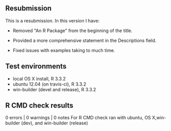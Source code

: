 ## Resubmission
This is a resubmission. In this version I have:

* Removed "An R Package" from the beginning of the title.

* Provided a more comprehensive statement in the Descriptions field.

* Fixed issues with examples taking to much time.

## Test environments
* local OS X install, R 3.3.2
* ubuntu 12.04 (on travis-ci), R 3.3.2
* win-builder (devel and release), R 3.3.2

## R CMD check results
0 errors | 0 warnings | 0 notes
For R CMD check ran with ubuntu, OS X,win-builder (dev), and win-builder (release)

